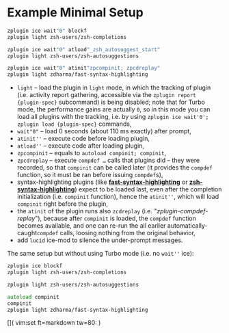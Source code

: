 # Example Minimal Setup

```zsh
zplugin ice wait"0" blockf
zplugin light zsh-users/zsh-completions

zplugin ice wait"0" atload"_zsh_autosuggest_start"
zplugin light zsh-users/zsh-autosuggestions

zplugin ice wait"0" atinit"zpcompinit; zpcdreplay"
zplugin light zdharma/fast-syntax-highlighting
```

 - `light` – load the plugin in `light` mode, in which the tracking of plugin
   (i.e. activity report gathering, accessible via the `zplugin report
   {plugin-spec}` subcommand) is being disabled; note that for Turbo mode, the
   performance gains are actually `0`, so in this mode you can load all plugins
   with the tracking, i.e. by using `zplugin ice wait'0'; zplugin load
   {plugin-spec}` commands,
 - `wait"0"` – load 0 seconds (about 110 ms exactly) after prompt,
 - `atinit''` – execute code before loading plugin,
 - `atload''` – execute code after loading plugin,
 - `zpcompinit` – equals to `autoload compinit; compinit`,
 - `zpcdreplay` – execute `compdef …` calls that plugins did – they were
   recorded, so that `compinit` can be called later (it provides the `compdef`
   function, so it must be ran before issuing `compdef`s),
 - syntax-highlighting plugins (like
   [**fast-syntax-highlighting**](https://github.com/zdharma/fast-syntax-highlighting)
   or
   [**zsh-syntax-highlighting**](https://github.com/zsh-users/zsh-syntax-highlighting))
   expect to be loaded last, even after the completion initialization (i.e.
   `compinit` function), hence the `atinit''`, which will load `compinit` right
   before the plugin,
 - the `atinit` of the plugin runs also `zcdreplay` (i.e.
   "*zplugin-compdef-replay*"), because after `compinit` is loaded, the
   `compdef` function becomes available, and one can re-run the all earlier
   automatically-caught`compdef` calls, loosing nothing from the original
   behavior,
 - add `lucid` ice-mod to silence the under-prompt messages.

The same setup but without using Turbo mode (i.e. no `wait''` ice):

```zsh
zplugin ice blockf
zplugin light zsh-users/zsh-completions

zplugin light zsh-users/zsh-autosuggestions

autoload compinit
compinit
zplugin light zdharma/fast-syntax-highlighting
```

[]( vim:set ft=markdown tw=80: )
